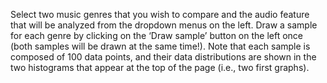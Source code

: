 Select two music genres that you wish to compare and the audio feature that will be analyzed from the dropdown menus on the left. Draw a sample for each genre by clicking on the ‘Draw sample’ button on the left once (both samples will be drawn at the same time!). Note that each sample is composed of 100 data points, and their data distributions are shown in the two histograms that appear at the top of the page (i.e., two first graphs).